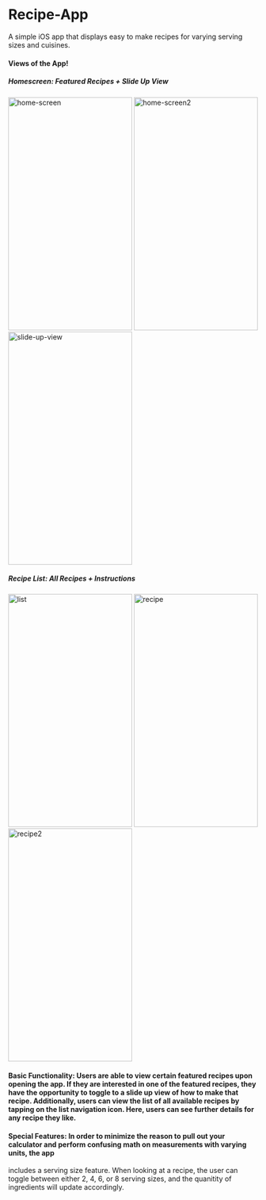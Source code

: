 # Recipe-App
A simple iOS app that displays easy to make recipes for varying serving sizes and cuisines. 

#### Views of the App! 

##### Homescreen: Featured Recipes + Slide Up View
<img width="250" height="470" alt="home-screen" src="https://user-images.githubusercontent.com/60487925/187131669-c0f3607d-e6d3-44ba-b106-250e1088b786.png"> <img width="250" height="470" alt="home-screen2" src="https://user-images.githubusercontent.com/60487925/187131671-77bf084d-f0a5-4af8-ac67-d89393edacdc.png"> 
<img width="250" height="470" alt="slide-up-view" src="https://user-images.githubusercontent.com/60487925/187131666-c7503640-c9a4-40ca-9845-c4fa6d2b3db6.png">

##### Recipe List: All Recipes + Instructions 
<img width="250" height="470" alt="list" src="https://user-images.githubusercontent.com/60487925/187131660-3b6532a9-53f2-4dc1-9071-c4257f209538.png"> <img width="250" height="470" alt="recipe" src="https://user-images.githubusercontent.com/60487925/187131657-63a31bf1-91eb-4d02-8cc8-6f5b6a65983e.png"> <img width="250" height="470" alt="recipe2" src="https://user-images.githubusercontent.com/60487925/187131662-61dfd876-28ac-4b21-b380-59b7ca3b89f1.png">

#### Basic Functionality: Users are able to view certain featured recipes upon opening the app. If they are interested in one of the featured recipes, they have the opportunity to toggle to a slide up view of how to make that recipe. Additionally, users can view the list of all available recipes by tapping on the list navigation icon. Here, users can see further details for any recipe they like.

#### Special Features: In order to minimize the reason to pull out your calculator and perform confusing math on measurements with varying units, the app 
includes a serving size feature. When looking at a recipe, the user can toggle between either 2, 4, 6, or 8 serving sizes, and the quanitity of ingredients
will update accordingly. 

